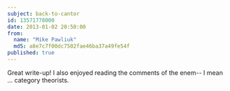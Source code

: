 ```yaml
---
subject: back-to-cantor
id: 13571778000
date: 2013-01-02 20:50:00
from:
  name: "Mike Pawliuk"
  md5: a8e7c7f00dc7502fae46ba37a49fe54f
published: true
---
```

Great write-up! I also enjoyed reading the comments of the enem-- I mean ... category theorists.
